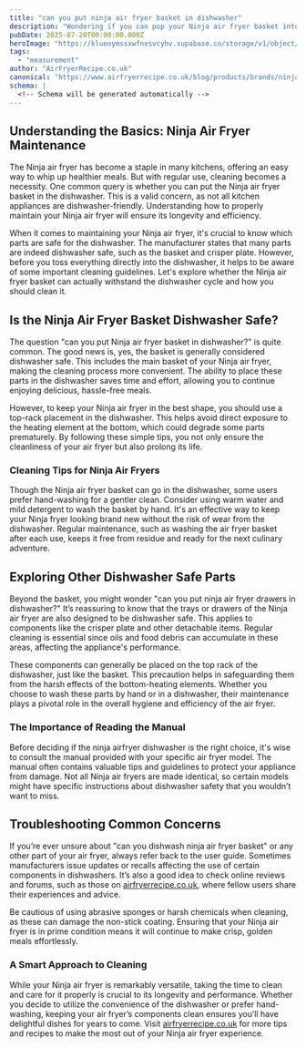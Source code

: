 ```yaml
---
title: "can you put ninja air fryer basket in dishwasher"
description: "Wondering if you can pop your Ninja air fryer basket into the dishwasher? We’ve got you covered! Here’s everything you need to know to keep it sparkling clean and in top condition."
pubDate: 2025-07-20T00:00:00.000Z
heroImage: "https://klueoymssxwfnxsvcyhv.supabase.co/storage/v1/object/public/Shmucket/can-you-put-ninja-air-fryer-basket-in-dishwasher.png"
tags:
  - "measurement"
author: "AirFryerRecipe.co.uk"
canonical: "https://www.airfryerrecipe.co.uk/blog/products/brands/ninja/accessories/can-you-put-ninja-air-fryer-basket-in-dishwasher"
schema: |
  <!-- Schema will be generated automatically -->
---
```


<h2 id="">Understanding the Basics: Ninja Air Fryer Maintenance</h2><p id="">The Ninja air fryer has become a staple in many kitchens, offering an easy way to whip up healthier meals. But with regular use, cleaning becomes a necessity. One common query is whether you can put the Ninja air fryer basket in the dishwasher. This is a valid concern, as not all kitchen appliances are dishwasher-friendly. Understanding how to properly maintain your Ninja air fryer will ensure its longevity and efficiency.</p><p id="">When it comes to maintaining your Ninja air fryer, it's crucial to know which parts are safe for the dishwasher. The manufacturer states that many parts are indeed dishwasher safe, such as the basket and crisper plate. However, before you toss everything directly into the dishwasher, it helps to be aware of some important cleaning guidelines. Let's explore whether the Ninja air fryer basket can actually withstand the dishwasher cycle and how you should clean it.</p><h2 id="">Is the Ninja Air Fryer Basket Dishwasher Safe?</h2><p id="">The question "can you put Ninja air fryer basket in dishwasher?" is quite common. The good news is, yes, the basket is generally considered dishwasher safe. This includes the main basket of your Ninja air fryer, making the cleaning process more convenient. The ability to place these parts in the dishwasher saves time and effort, allowing you to continue enjoying delicious, hassle-free meals.</p><p id="">However, to keep your Ninja air fryer in the best shape, you should use a top-rack placement in the dishwasher. This helps avoid direct exposure to the heating element at the bottom, which could degrade some parts prematurely. By following these simple tips, you not only ensure the cleanliness of your air fryer but also prolong its life.</p><h3 id="">Cleaning Tips for Ninja Air Fryers</h3><p id="">Though the Ninja air fryer basket can go in the dishwasher, some users prefer hand-washing for a gentler clean. Consider using warm water and mild detergent to wash the basket by hand. It's an effective way to keep your Ninja fryer looking brand new without the risk of wear from the dishwasher. Regular maintenance, such as washing the air fryer basket after each use, keeps it free from residue and ready for the next culinary adventure.</p><h2 id="">Exploring Other Dishwasher Safe Parts</h2><p id="">Beyond the basket, you might wonder "can you put ninja air fryer drawers in dishwasher?" It’s reassuring to know that the trays or drawers of the Ninja air fryer are also designed to be dishwasher safe. This applies to components like the crisper plate and other detachable items. Regular cleaning is essential since oils and food debris can accumulate in these areas, affecting the appliance's performance.</p><p id="">These components can generally be placed on the top rack of the dishwasher, just like the basket. This precaution helps in safeguarding them from the harsh effects of the bottom-heating elements. Whether you choose to wash these parts by hand or in a dishwasher, their maintenance plays a pivotal role in the overall hygiene and efficiency of the air fryer.</p><h3 id="">The Importance of Reading the Manual</h3><p id="">Before deciding if the ninja airfryer dishwasher is the right choice, it's wise to consult the manual provided with your specific air fryer model. The manual often contains valuable tips and guidelines to protect your appliance from damage. Not all Ninja air fryers are made identical, so certain models might have specific instructions about dishwasher safety that you wouldn’t want to miss.</p><h2 id="">Troubleshooting Common Concerns</h2><p id="">If you’re ever unsure about "can you dishwash ninja air fryer basket" or any other part of your air fryer, always refer back to the user guide. Sometimes manufacturers issue updates or recalls affecting the use of certain components in dishwashers. It’s also a good idea to check online reviews and forums, such as those on <a href="https://www.airfryerrecipe.co.uk/" id="">airfryerrecipe.co.uk</a>, where fellow users share their experiences and advice.</p><p id="">Be cautious of using abrasive sponges or harsh chemicals when cleaning, as these can damage the non-stick coating. Ensuring that your Ninja air fryer is in prime condition means it will continue to make crisp, golden meals effortlessly.</p><h3 id="">A Smart Approach to Cleaning</h3><p id="">While your Ninja air fryer is remarkably versatile, taking the time to clean and care for it properly is crucial to its longevity and performance. Whether you decide to utilize the convenience of the dishwasher or prefer hand-washing, keeping your air fryer’s components clean ensures you’ll have delightful dishes for years to come. Visit <a href="https://www.airfryerrecipe.co.uk/" id="">airfryerrecipe.co.uk</a> for more tips and recipes to make the most out of your Ninja air fryer experience.</p>
